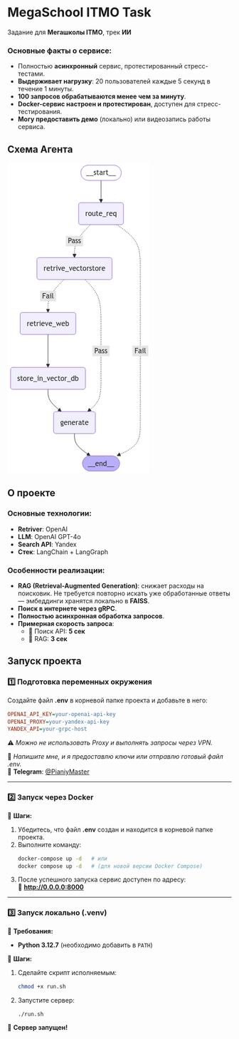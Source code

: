 # MegaSchool ITMO Task

Задание для **Мегашколы ITMO**, трек **ИИ**

### Основные факты о сервисе:

- Полностью **асинхронный** сервис, протестированный стресс-тестами.
- **Выдерживает нагрузку**: 20 пользователей каждые 5 секунд в течение 1 минуты.
- **100 запросов обрабатываются менее чем за минуту**.
- **Docker-сервис настроен и протестирован**, доступен для стресс-тестирования.
- **Могу предоставить демо** (локально) или видеозапись работы сервиса.

## Схема Агента

![Агент](img.png)

## О проекте

### Основные технологии:
- **Retriver**: OpenAI
- **LLM**: OpenAI GPT-4o
- **Search API**: Yandex
- **Стек**: LangChain + LangGraph

### Особенности реализации:
- **RAG (Retrieval-Augmented Generation)**: снижает расходы на поисковик. Не требуется повторно искать уже обработанные ответы — эмбеддинги хранятся локально в **FAISS**.
- **Поиск в интернете через gRPC**.
- **Полностью асинхронная обработка запросов**.
- **Примерная скорость запроса**:
  - 🔎 Поиск API: **5 сек**
  - 🧠 RAG: **3 сек**

## Запуск проекта

### 1️⃣ Подготовка переменных окружения
Создайте файл **.env** в корневой папке проекта и добавьте в него:

```ini
OPENAI_API_KEY=your-openai-api-key
OPENAI_PROXY=your-yandex-api-key
YANDEX_API=your-grpc-host
```

⚠️ *Можно не использовать Proxy и выполнять запросы через VPN.*

📩 *Напишите мне, и я предоставлю ключи или отправлю готовый файл .env.*  
📌 **Telegram**: [@PianiyMaster](tg://resolve?domain=PianiyMaster)

---

### 2️⃣ Запуск через Docker

📌 **Шаги:**
1. Убедитесь, что файл **.env** создан и находится в корневой папке проекта.
2. Выполните команду:
   ```sh
   docker-compose up -d   # или
   docker compose up -d   # (для новой версии Docker Compose)
   ```
3. После успешного запуска сервис доступен по адресу:  
   📌 **http://0.0.0.0:8000**

---

### 3️⃣ Запуск локально (.venv)

📌 **Требования:**
- **Python 3.12.7** (необходимо добавить в `PATH`)

📌 **Шаги:**
1. Сделайте скрипт исполняемым:
   ```sh
   chmod +x run.sh
   ```
2. Запустите сервер:
   ```sh
   ./run.sh
   ```
🎉 **Сервер запущен!**